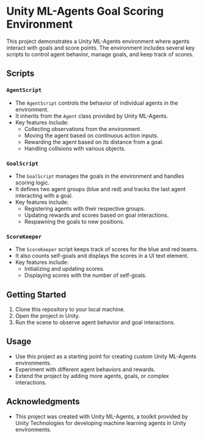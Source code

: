 # Unity ML-Agents Goal Scoring Environment

This project demonstrates a Unity ML-Agents environment where agents interact with goals and score points. The environment includes several key scripts to control agent behavior, manage goals, and keep track of scores.

## Scripts

### `AgentScript`

- The `AgentScript` controls the behavior of individual agents in the environment.
- It inherits from the `Agent` class provided by Unity ML-Agents.
- Key features include:
  - Collecting observations from the environment.
  - Moving the agent based on continuous action inputs.
  - Rewarding the agent based on its distance from a goal.
  - Handling collisions with various objects.
  
### `GoalScript`

- The `GoalScript` manages the goals in the environment and handles scoring logic.
- It defines two agent groups (blue and red) and tracks the last agent interacting with a goal.
- Key features include:
  - Registering agents with their respective groups.
  - Updating rewards and scores based on goal interactions.
  - Respawning the goals to new positions.
  
### `ScoreKeeper`

- The `ScoreKeeper` script keeps track of scores for the blue and red teams.
- It also counts self-goals and displays the scores in a UI text element.
- Key features include:
  - Initializing and updating scores.
  - Displaying scores with the number of self-goals.
  
## Getting Started

1. Clone this repository to your local machine.
2. Open the project in Unity.
3. Run the scene to observe agent behavior and goal interactions.

## Usage

- Use this project as a starting point for creating custom Unity ML-Agents environments.
- Experiment with different agent behaviors and rewards.
- Extend the project by adding more agents, goals, or complex interactions.
  
## Acknowledgments

- This project was created with Unity ML-Agents, a toolkit provided by Unity Technologies for developing machine learning agents in Unity environments.
